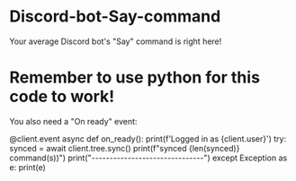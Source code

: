 # Discord-bot-Say-command
Your average Discord bot's "Say" command is right here! 

# Remember to use python for this code to work!

You also need a "On ready" event:

@client.event
async def on_ready():
    print(f'Logged in as {client.user}')
    try:
        synced = await client.tree.sync()
        print(f"synced {len(synced)} command(s))")
        print("-------------------------------")
    except Exception as e:
        print(e)
